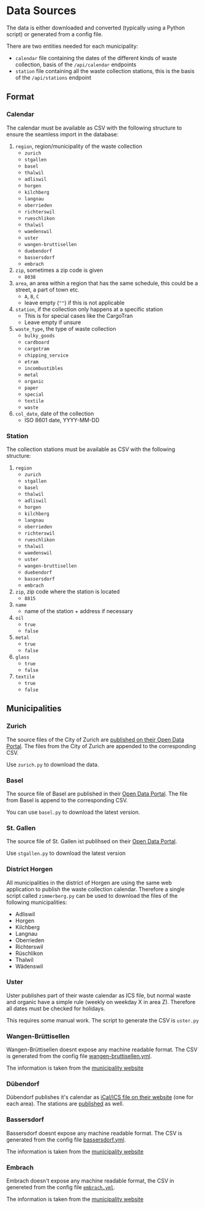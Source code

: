 # Data Sources

The data is either downloaded and converted (typically using a Python script) or generated from a config file.

There are two entities needed for each municipality:

- `calendar` file containing the dates of the different kinds of waste collection, basis of the `/api/calendar` endpoints
- `station` file containing all the waste collection stations, this is the basis of the `/api/stations` endpoint

## Format

### Calendar

The calendar must be available as CSV with the following structure to ensure the seamless import in the database:

1. `region`, region/municipality of the waste collection
    - `zurich`
    - `stgallen`
    - `basel`
    - `thalwil`
    - `adliswil`
    - `horgen`
    - `kilchberg`
    - `langnau`
    - `oberrieden`
    - `richterswil`
    - `rueschlikon`
    - `thalwil`
    - `waedenswil`
    - `uster`
    - `wangen-bruttisellen`
    - `duebendorf`
    - `bassersdorf`
    - `embrach`
2. `zip`, sometimes a zip code is given
    - `8038`
3. `area`, an area within a region that has the same schedule, this could be a street, a part of town etc.
    - `A`, `B`, `C`
    - leave empty (`""`) if this is not applicable
4. `station`, if the collection only happens at a specific station
    - This is for special cases like the CargoTran
    - Leave empty if unsure
5. `waste_type`, the type of waste collection
    - `bulky_goods`
    - `cardboard`
    - `cargotram`
    - `chipping_service`
    - `etram`
    - `incombustibles`
    - `metal`
    - `organic`
    - `paper`
    - `special`
    - `textile`
    - `waste`
6. `col_date`, date of the collection
    - ISO 8601 date, YYYY-MM-DD

### Station

The collection stations must be available as CSV with the following structure:

1. `region`
    - `zurich`
    - `stgallen`
    - `basel`
    - `thalwil`
    - `adliswil`
    - `horgen`
    - `kilchberg`
    - `langnau`
    - `oberrieden`
    - `richterswil`
    - `rueschlikon`
    - `thalwil`
    - `waedenswil`
    - `uster`
    - `wangen-bruttisellen`
    - `duebendorf`
    - `bassersdorf`
    - `embrach`
2. `zip`, zip code where the station is located
    - `8815`
3. `name`
    - name of the station + address if necessary
4. `oil`
    - `true`
    - `false`
5. `metal`
    - `true`
    - `false`
6. `glass`
    - `true`
    - `false`
7. `textile`
    - `true`
    - `false`


## Municipalities

### Zurich

The source files of the City of Zurich are [published on their Open Data Portal](https://data.stadt-zuerich.ch/dataset?tags=entsorgung).
The files from the City of Zurich are appended to the corresponding CSV.

Use `zurich.py` to download the data.

### Basel

The source file of Basel are published in their [Open Data Portal](https://data.bs.ch/explore/dataset/100096/).
The file from Basel is append to the corresponding CSV.

You can use `basel.py` to download the latest version.

### St. Gallen

The source file of St. Gallen ist publihsed on their [Open Data Portal](https://daten.stadt.sg.ch/explore/dataset/abfuhrdaten-stadt-stgallen/).

Use `stgallen.py` to download the latest version

### District Horgen

All municipalities in the district of Horgen are using the same web application to publish the waste collection calendar.
Therefore a single script called `zimmerberg.py` can be used to download the files of the following municipalities:

- Adliswil
- Horgen
- Kilchberg
- Langnau
- Oberrieden
- Richterswil
- Rüschlikon
- Thalwil
- Wädenswil

### Uster

Uster publishes part of their waste calendar as ICS file, but normal waste and organic have a simple rule (weekly on weekday X in area Z).
Therefore all dates must be checked for holidays.

This requires some manual work.
The script to generate the CSV is `uster.py`

### Wangen-Brüttisellen

Wangen-Brüttisellen doesnt expose any machine readable format. The CSV is generated from the config file [wangen-bruttisellen.yml](https://github.com/metaodi/openerz/blob/main/csv/wangen-bruttisellen/wangen-bruttisellen.yml).

The information is taken from the [municipality website](https://www.wangen-bruettisellen.ch/de/verwaltung/abfall)

### Dübendorf

Dübendorf publishes it's calendar as [iCal/ICS file on their website](https://www.duebendorf.ch/dienstleistungen/97555) (one for each area).
The stations are [published](https://www.duebendorf.ch/abfallorte) as well.

### Bassersdorf

Bassersdorf doesnt expose any machine readable format. The CSV is generated from the config file [bassersdorf.yml](https://github.com/metaodi/openerz/blob/main/config/regions/bassersdorf.yml).

The information is taken from the [municipality website](https://www.bassersdorf.ch/politik-verwaltung/verwaltung/dienstleistungen-az.html/81/service/367)

### Embrach

Embrach doesn't expose any machine readable format, the CSV in genereted from the config file [`embrach.yml`](https://github.com/metaodi/openerz/blob/main/config/regions/embrach.yml).

The information is taken from the [municipality website](https://www.embrach.ch/dienstleistungen/7338)
